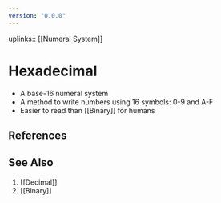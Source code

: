 ```yaml
---
version: "0.0.0"
---
```

uplinks:: [[Numeral System]]
# Hexadecimal
- A base-16 numeral system
- A method to write numbers using 16 symbols: 0-9 and A-F
- Easier to read than [[Binary]] for humans

## References

## See Also
1. [[Decimal]]
2. [[Binary]]